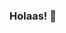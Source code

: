 ### Holaas! 👋

<!--
**Teo1997/Teo1997** is a ✨ _special_ ✨ repository because its `README.md` (this file) appears on your GitHub profile.

Here are some ideas to get you started:

### Soy Ingeniero Informatico, con 2 años de experiencia en procesos ETL y business intelligent, actualmente estoy trabanado para Seguros Suramericana en el area de BI, me apaciona la tecnologia y siempre estoy aprendiendo cosas nuevas, espero algun dia convertirme en data sciencie.


### - 🔭 Actualmente estoy trabajando en Seguros Suramericana.
### - 🌱 Aprendo cada dia en Platzi 
### - 📫 Me puedes encontrar en:
### - 👨‍💻 Linkedin: https://www.linkedin.com/in/mateo-garcia-alvarez-4a453b1b2/
### - 📸 Instagram: https://www.instagram.com/teo199710/?hl=es-la
### - 👱‍♂️ Facebook: https://www.facebook.com/teo199710/
### - 👌 Twitter: https://twitter.com/mateo199710

### I am a Computer Engineer, with 2 years of experience in ETL and business intelligent processes, I am currently working for Seguros Suramericana in the BI area, I am passionate about technology and I am always learning new things, I hope one day to become a data science.


### - 🔭 I am currently working at Seguros Suramericana.
### - 🌱 I learn every day in Platzi
### - 📫 You can find me at:
### - 👨‍💻 Linkedin: https://www.linkedin.com/in/mateo-garcia-alvarez-4a453b1b2/
### - 📸 Instagram: https://www.instagram.com/teo199710/?hl=es-la
### - 👱‍♂️ Facebook: https://www.facebook.com/teo199710/
### - 👌 Twitter: https://twitter.com/mateo199710

-->
